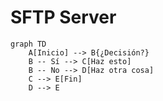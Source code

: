 # SFTP Server

```mermaid
graph TD
    A[Inicio] --> B{¿Decisión?}
    B -- Sí --> C[Haz esto]
    B -- No --> D[Haz otra cosa]
    C --> E[Fin]
    D --> E
